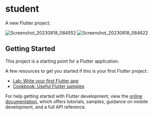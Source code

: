 # student

A new Flutter project.

![Screenshot_20230818_084552](https://github.com/elias79b/student/assets/85472154/d2d333e2-57bd-4d49-856e-6a47fdce588b)
![Screenshot_20230818_084622](https://github.com/elias79b/student/assets/85472154/1c787833-b5b5-4c12-a07f-561f0edc9d27)

## Getting Started

This project is a starting point for a Flutter application.

A few resources to get you started if this is your first Flutter project:

- [Lab: Write your first Flutter app](https://docs.flutter.dev/get-started/codelab)
- [Cookbook: Useful Flutter samples](https://docs.flutter.dev/cookbook)

For help getting started with Flutter development, view the
[online documentation](https://docs.flutter.dev/), which offers tutorials,
samples, guidance on mobile development, and a full API reference.
